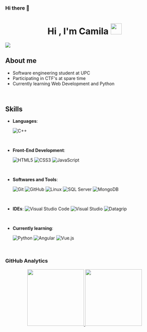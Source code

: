 ### Hi there 👋
<h1 align="center"><b>Hi , I'm Camila </b><img src="https://media.giphy.com/media/hvRJCLFzcasrR4ia7z/giphy.gif" width="35"></h1>
<img src="https://i.imgur.com/Bsuun3E.png">

<br>

## About me

- Software engineering student at UPC 
- Participating in CTF's at spare time
- Currently learning Web Development and Python

<br>

## Skills

- **Languages**:
    
    ![C++](https://img.shields.io/badge/C++%20-%2300599C.svg?style=for-the-badge&logo=c%2B%2B&logoColor=white)

<br>   
    
- **Front-End Development**:

   ![HTML5](https://img.shields.io/badge/HTML5%20-%23E34F26.svg?style=for-the-badge&logo=html5&logoColor=white) ![CSS3](https://img.shields.io/badge/CSS%20-%231572B6.svg?style=for-the-badge&logo=css3&logoColor=white) ![JavaScript](https://img.shields.io/badge/JavaScript%20-%23F7DF1E.svg?style=for-the-badge&logo=javascript&logoColor=black)
    
<br>

- **Softwares and Tools**:

    ![Git](https://img.shields.io/badge/git-%23F05033.svg?style=for-the-badge&logo=git&logoColor=white) ![GitHub](https://img.shields.io/badge/github-%23121011.svg?style=for-the-badge&logo=github&logoColor=white) ![Linux](https://img.shields.io/badge/Linux-FCC624?style=for-the-badge&logo=linux&logoColor=black)  ![SQL Server](https://img.shields.io/badge/SQL%20Server-8f2f22.svg?style=for-the-badge&logo=microsoft-sql-server&logoColor=white)  ![MongoDB](https://img.shields.io/badge/MongoDB-2ab02c.svg?style=for-the-badge&logo=mongodb&logoColor=white)

<br>

- **IDEs**:
![Visual Studio Code](https://img.shields.io/badge/Visual%20Studio%20Code-0078d7.svg?style=for-the-badge&logo=visual-studio-code&logoColor=white) ![Visual Studio](https://img.shields.io/badge/Visual%20Studio-421066.svg?style=for-the-badge&logo=visual-studio&logoColor=white) ![Datagrip](https://img.shields.io/badge/datagrip-d17bd0.svg?style=for-the-badge&logo=datagrip&logoColor=white) 

<br>

- **Currently learning**:

    ![Python](https://img.shields.io/badge/Python%20-%2314354C.svg?style=for-the-badge&logo=python&logoColor=white)   ![Angular](https://img.shields.io/badge/Angular-ba2014.svg?style=for-the-badge&logo=angular&logoColor=white)  ![Vue.js](https://img.shields.io/badge/Vue.js-45ad71.svg?style=for-the-badge&logo=vue.js&logoColor=white)
<br>

### GitHub Analytics

<p align="center">
<a href="https://github.com/CamiAm404">
  <img height="180em" src="https://github-readme-stats-eight-theta.vercel.app/api?username=CamiAm404&show_icons=true&theme=algolia&include_all_commits=true&count_private=true"/> <img height="180em" src="https://github-readme-stats-eight-theta.vercel.app/api/top-langs/?username=CamiAm404&layout=compact&langs_count=8&theme=algolia"/>
</a>
</p>

<!--
**CamiAm404/CamiAm404** is a ✨ _special_ ✨ repository because its `README.md` (this file) appears on your GitHub profile.

Here are some ideas to get you started:

- 🔭 I’m currently working on ...
- 🌱 I’m currently learning ...
- 👯 I’m looking to collaborate on ...
- 🤔 I’m looking for help with ...
- 💬 Ask me about ...
- 📫 How to reach me: ...
- 😄 Pronouns: ...
- ⚡ Fun fact: ...
-->
